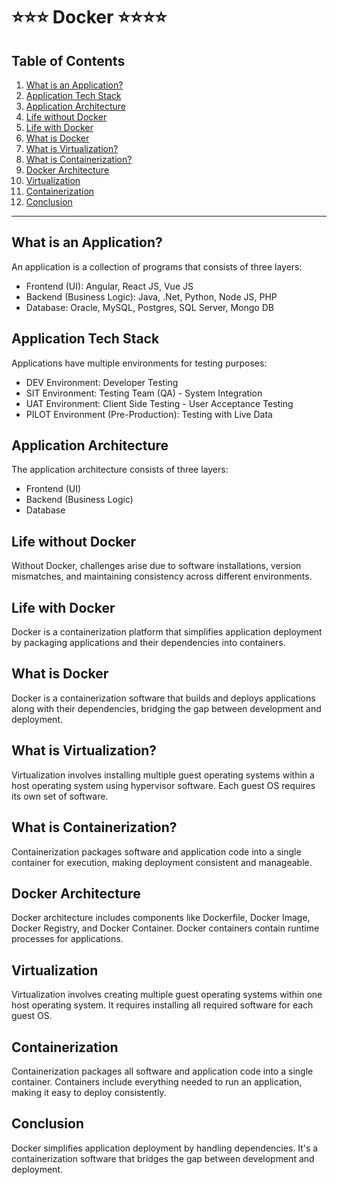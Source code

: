 # ⭐⭐⭐ Docker ⭐⭐⭐⭐

## Table of Contents

1. [What is an Application?](#what-is-an-application)
2. [Application Tech Stack](#application-tech-stack)
3. [Application Architecture](#application-architecture)
4. [Life without Docker](#life-without-docker)
5. [Life with Docker](#life-with-docker)
6. [What is Docker](#what-is-docker)
7. [What is Virtualization?](#what-is-virtualization)
8. [What is Containerization?](#what-is-containerization)
9. [Docker Architecture](#docker-architecture)
10. [Virtualization](#virtualization)
11. [Containerization](#containerization)
12. [Conclusion](#conclusion)

---

## What is an Application?

An application is a collection of programs that consists of three layers:
- Frontend (UI): Angular, React JS, Vue JS
- Backend (Business Logic): Java, .Net, Python, Node JS, PHP
- Database: Oracle, MySQL, Postgres, SQL Server, Mongo DB

## Application Tech Stack

Applications have multiple environments for testing purposes:
- DEV Environment: Developer Testing
- SIT Environment: Testing Team (QA) - System Integration
- UAT Environment: Client Side Testing - User Acceptance Testing
- PILOT Environment (Pre-Production): Testing with Live Data

## Application Architecture

The application architecture consists of three layers:
- Frontend (UI)
- Backend (Business Logic)
- Database

## Life without Docker

Without Docker, challenges arise due to software installations, version mismatches, and maintaining consistency across different environments.

## Life with Docker

Docker is a containerization platform that simplifies application deployment by packaging applications and their dependencies into containers.

## What is Docker

Docker is a containerization software that builds and deploys applications along with their dependencies, bridging the gap between development and deployment.

## What is Virtualization?

Virtualization involves installing multiple guest operating systems within a host operating system using hypervisor software. Each guest OS requires its own set of software.

## What is Containerization?

Containerization packages software and application code into a single container for execution, making deployment consistent and manageable.

## Docker Architecture

Docker architecture includes components like Dockerfile, Docker Image, Docker Registry, and Docker Container. Docker containers contain runtime processes for applications.

## Virtualization

Virtualization involves creating multiple guest operating systems within one host operating system. It requires installing all required software for each guest OS.

## Containerization

Containerization packages all software and application code into a single container. Containers include everything needed to run an application, making it easy to deploy consistently.

## Conclusion

Docker simplifies application deployment by handling dependencies. It's a containerization software that bridges the gap between development and deployment.
